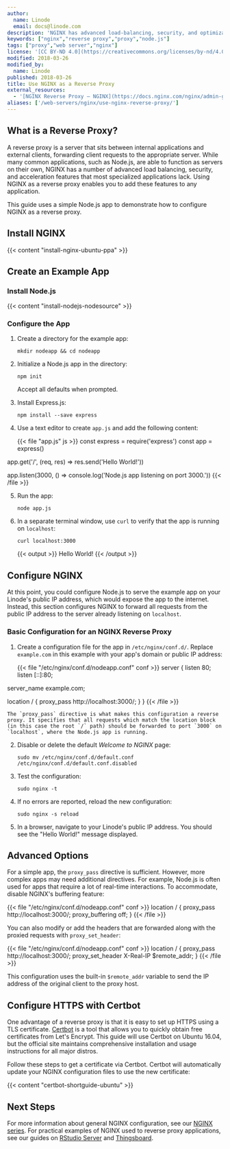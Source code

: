```yaml
---
author:
  name: Linode
  email: docs@linode.com
description: 'NGINX has advanced load-balancing, security, and optimization features that make it an excellent reverse proxy. This guide shows how to configure NGINX using the proxy_pass directive.'
keywords: ["nginx","reverse proxy","proxy","node.js"]
tags: ["proxy","web server","nginx"]
license: '[CC BY-ND 4.0](https://creativecommons.org/licenses/by-nd/4.0)'
modified: 2018-03-26
modified_by:
  name: Linode
published: 2018-03-26
title: Use NGINX as a Reverse Proxy
external_resources:
  - '[NGINX Reverse Proxy – NGINX](https://docs.nginx.com/nginx/admin-guide/web-server/reverse-proxy/)'
aliases: ['/web-servers/nginx/use-nginx-reverse-proxy/']
---
```


## What is a Reverse Proxy?

A reverse proxy is a server that sits between internal applications and external clients, forwarding client requests to the appropriate server. While many common applications, such as Node.js, are able to function as servers on their own, NGINX has a number of advanced load balancing, security, and acceleration features that most specialized applications lack. Using NGINX as a reverse proxy enables you to add these features to any application.

This guide uses a simple Node.js app to demonstrate how to configure NGINX as a reverse proxy.

## Install NGINX

{{< content "install-nginx-ubuntu-ppa" >}}

## Create an Example App

### Install Node.js

{{< content "install-nodejs-nodesource" >}}

### Configure the App

1.  Create a directory for the example app:

        mkdir nodeapp && cd nodeapp

2.  Initialize a Node.js app in the directory:

        npm init

    Accept all defaults when prompted.

3.  Install Express.js:

        npm install --save express

4.  Use a text editor to create `app.js` and add the following content:


    {{< file "app.js" js >}}
const express = require('express')
const app = express()

app.get('/', (req, res) => res.send('Hello World!'))

app.listen(3000, () => console.log('Node.js app listening on port 3000.'))
{{< /file >}}

5.  Run the app:

        node app.js

6.  In a separate terminal window, use `curl` to verify that the app is running on `localhost`:

        curl localhost:3000

    {{< output >}}
Hello World!
{{< /output >}}

## Configure NGINX

At this point, you could configure Node.js to serve the example app on your Linode's public IP address, which would expose the app to the internet. Instead, this section configures NGINX to forward all requests from the public IP address to the server already listening on `localhost`.

### Basic Configuration for an NGINX Reverse Proxy

1.  Create a configuration file for the app in `/etc/nginx/conf.d/`. Replace `example.com` in this example with your app's domain or public IP address:

    {{< file "/etc/nginx/conf.d/nodeapp.conf" conf >}}
server {
  listen 80;
  listen [::]:80;

  server_name example.com;

  location / {
      proxy_pass http://localhost:3000/;
  }
}
{{< /file >}}

    The `proxy_pass` directive is what makes this configuration a reverse proxy. It specifies that all requests which match the location block (in this case the root `/` path) should be forwarded to port `3000` on `localhost`, where the Node.js app is running.

2.  Disable or delete the default *Welcome to NGINX* page:

        sudo mv /etc/nginx/conf.d/default.conf /etc/nginx/conf.d/default.conf.disabled

3.  Test the configuration:

        sudo nginx -t

4.  If no errors are reported, reload the new configuration:

        sudo nginx -s reload

5.  In a browser, navigate to your Linode's public IP address. You should see the "Hello World!" message displayed.

## Advanced Options

For a simple app, the `proxy_pass` directive is sufficient. However, more complex apps may need additional directives. For example, Node.js is often used for apps that require a lot of real-time interactions. To accommodate, disable NGINX's buffering feature:

  {{< file "/etc/nginx/conf.d/nodeapp.conf" conf >}}
location / {
    proxy_pass http://localhost:3000/;
    proxy_buffering off;
}
{{< /file >}}

You can also modify or add the headers that are forwarded along with the proxied requests with `proxy_set_header`:

{{< file "/etc/nginx/conf.d/nodeapp.conf" conf >}}
location / {
    proxy_pass http://localhost:3000/;
    proxy_set_header X-Real-IP $remote_addr;
}
{{< /file >}}

This configuration uses the built-in `$remote_addr` variable to send the IP address of the original client to the proxy host.

## Configure HTTPS with Certbot

One advantage of a reverse proxy is that it is easy to set up HTTPS using a TLS certificate. [Certbot](https://certbot.eff.org/lets-encrypt/ubuntuxenial-nginx) is a tool that allows you to quickly obtain free certificates from Let's Encrypt. This guide will use Certbot on Ubuntu 16.04, but the official site maintains comprehensive installation and usage instructions for all major distros.

Follow these steps to get a certificate via Certbot. Certbot will automatically update your NGINX configuration files to use the new certificate:

{{< content "certbot-shortguide-ubuntu" >}}

## Next Steps

For more information about general NGINX configuration, see our [NGINX series](/docs/web-servers/nginx/nginx-installation-and-basic-setup/). For practical examples of NGINX used to reverse proxy applications, see our guides on [RStudio Server](/docs/development/r/how-to-deploy-rstudio-server-using-an-nginx-reverse-proxy/) and [Thingsboard](/docs/development/iot/install-thingsboard-iot-dashboard).
